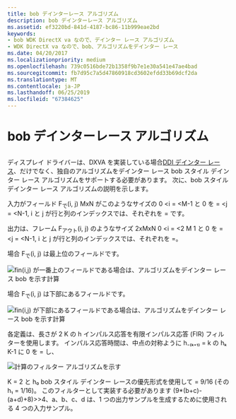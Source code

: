 ```yaml
---
title: bob デインターレース アルゴリズム
description: bob デインターレース アルゴリズム
ms.assetid: ef3220bd-841d-4187-bc86-11b999eae2bd
keywords:
- bob WDK DirectX va なので、デインター レース アルゴリズム
- WDK DirectX va なので、bob、アルゴリズムをデインター レース
ms.date: 04/20/2017
ms.localizationpriority: medium
ms.openlocfilehash: 739c0516bde72b1358f9b7e1e30a541e47ae4bad
ms.sourcegitcommit: fb7d95c7a5d47860918cd3602efdd33b69dcf2da
ms.translationtype: MT
ms.contentlocale: ja-JP
ms.lasthandoff: 06/25/2019
ms.locfileid: "67384625"
---
```

# <a name="bob-deinterlacing-algorithm"></a>bob デインターレース アルゴリズム


## <span id="ddk_bob_deinterlacing_algorithm_gg"></span><span id="DDK_BOB_DEINTERLACING_ALGORITHM_GG"></span>


ディスプレイ ドライバーは、DXVA を実装している場合[DDI デインター レース](https://docs.microsoft.com/windows-hardware/drivers/display/deinterlace-ddi)、だけでなく、独自のアルゴリズムをデインター レース bob スタイル デインター レース アルゴリズムをサポートする必要があります。 次に、bob スタイル デインター レース アルゴリズムの説明を示します。

入力がフィールド F<sub>で</sub>(i, j) MxN がこのようなサイズの 0 &lt;i = &lt;M-1 と 0 を = &lt;j = &lt;N-1, i と j が行と列のインデックスでは、それぞれを = です。

出力は、フレーム F<sub>アウト</sub>(i, j) のようなサイズ 2xMxN 0 &lt;i = &lt;2 M 1 と 0 を = &lt;j = &lt;N-1, i と j が行と列のインデックスでは、それぞれを =。

場合 F<sub>で</sub>(i, j) は最上位のフィールドです。

![fin(i,j) が一番上のフィールドである場合は、アルゴリズムをデインター レース bob を示す計算](images/bobtop.png)

場合 F<sub>で</sub>(i, j) は下部にあるフィールドです。

![fin(i,j) が下部にあるフィールドである場合は、アルゴリズムをデインター レース bob を示す計算](images/bobbotom.png)

各定義は、長さが 2 K の h インパルス応答を有限インパルス応答 (FIR) フィルターを使用します。 インパルス応答時間は、中点の対称ように h₋₍ₖ₊₁₎ = k の hₖ K-1 に 0 を = し、

![計算のフィルター アルゴリズムを示す](images/firfiltr.png)

K = 2 と h₀ bob スタイル デインター レースの優先形式を使用して = 9/16 (その h₁ = 1/16)。 このフィルターとして実装する必要があります (9\*(b+c)-(a+d)+8)&gt;&gt;4、a、b、c、d は、1 つの出力サンプルを生成するために使用される 4 つの入力サンプル。

 

 





